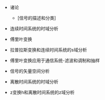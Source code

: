 * 诸论
    * [信号的描述和分类]
* 连续时间系统的时域分析

* 傅里叶变换

* 拉普拉斯变换和连续时间系统的s域分析

* 傅里叶变换应用于通信系统-滤波和调制和抽样

* 信号的矢量空间分析

* 离散时间系统的时域分析

* z变换h和离散时间系统的z域分析